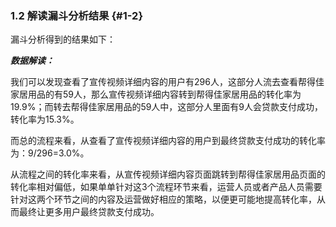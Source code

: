 ### 1.2 解读漏斗分析结果 {#1-2}

漏斗分析得到的结果如下：

**_数据解读：_**

我们可以发现查看了宣传视频详细内容的用户有296人，这部分人流去查看帮得佳家居用品的有59人，那么宣传视频详细内容转到帮得佳家居用品的转化率为19.9%；而转去帮得佳家居用品的59人中，这部分人里面有9人会贷款支付成功，转化率为15.3%。

而总的流程来看，从查看了宣传视频详细内容的用户到最终贷款支付成功的转化率为：9/296=3.0%。

从流程之间的转化率来看，从宣传视频详细内容页面跳转到帮得佳家居用品页面的转化率相对偏低，如果单单针对这3个流程环节来看，运营人员或者产品人员需要针对这两个环节之间的内容及运营做好相应的策略，以便更可能地提高转化率，从而最终让更多用户最终贷款支付成功。